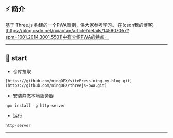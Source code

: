 
## ⚡ 简介
基于 Three.js 构建的一个PWA案例，供大家参考学习。
在(csdn我的博客)[https://blog.csdn.net/nxiaotan/article/details/145607057?spm=1001.2014.3001.5501]中有介绍PWA的特点。


---

## 🍉 start 

- 仓库拉取

```copy
[https://github.com/ningOEX/vitePress-ning-my-blog.git](https://github.com/ningOEX/threejs-pwa.git)
```
- 安装静态本地服务器
```npm
npm install -g http-server
```
- 运行
```npm
http-server
```
---




